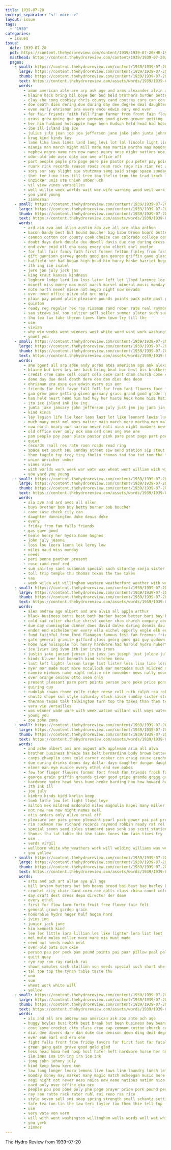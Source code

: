 ```yaml
---
title: 1939-07-20
excerpt_separator: "<!--more-->"
layout: issue
tags:
  - "1939"
categories:
  - issues
issue:
  date: 1939-07-20
  pdf: https://content.thehydroreview.com/content/1939/1939-07-20/HR-1939-07-20.pdf
  masthead: https://content.thehydroreview.com/content/1939/1939-07-20/masthead/HR-1939-07-20.jpg
  pages:
    - small: https://content.thehydroreview.com/content/1939/1939-07-20/small/HR-1939-07-20-01.jpg
      large: https://content.thehydroreview.com/content/1939/1939-07-20/large/HR-1939-07-20-01.jpg
      thumb: https://content.thehydroreview.com/content/1939/1939-07-20/thumbnails/HR-1939-07-20-01.jpg
      text: https://content.thehydroreview.com/assets/words/1939/1939-07-20/HR-1939-07-20-01.txt
      words:
        - aman american able are arp ask age and arms alexander alvin andres acres all ago aisha
        - blaine back bring bil boye ben bud beld brothers burden better bron begun barr below burch blum ber brow but best bickell bill been
        - clay che cong cooksey chris county cand contras care can con cotton cope come call court carrie cooper church clerk cutting card cases chek christian class contin city coope cai certain charlie comp
        - doe death dies dering due during day dee degree deal daughter dan
        - even early ehrisman era every ence edwin eary end ever
        - fer fair friends faith fell finan farmer from front fain flowers favor farm frum former fall fan fred found friday for full far figures
        - grass grew going gue gone germany good given grower getting
        - her hin husband holsopple huge henn hudson held head had hood has how him health hold herman heart huddleston home hydro hamilton hiss heard house
        - ibe ill island ing ice
        - julius july jean joe joa jefferson jane jake john junta johnny
        - krug kind kinds key
        - lane like laws lines land lang levi lot lal lincoln light liu list lewis lage lawn lena legion lon lindel ley loss
        - minnie man march might mill made men martin martha mas monday mis more mus music morning miller mabe much most manny milter mor many mary mules mer mon matter
        - nephew negro name nen now names neary nese night nations noe new nina neta nowka nor not nan
        - odor old ode over only oie ove office off
        - part people pople pro page pore pie pastor pou peter pay points present pan pleasant phillip paul pape proud place paper pain peek public ping
        - ruark rink records reason roads ream rock rage ria rian ret road root rata rates
        - sory sor say slight sie stutzman sang said stage space sunday second silva senn sung such simple sleep sundy send shough slagell smalt strong sen see show share shock saturday stout short session she son scott seely schantz severe schmidt siden set sis straight shall
        - thet tee tine ties till tree tou thelin trom the trad trock tart tye too them tay ton tone thomason toward tol tiny tor toy tai teach than
        - unzicker unis ute union umber uch
        - vil view vines versailles
        - well willie week worlds wait war wife warning wood weil work was will worst william want windows wonder wisner write water wire with went wale weeks wich wei wheat wile wil wan
        - you yard young
        - zimmerman
    - small: https://content.thehydroreview.com/content/1939/1939-07-20/small/HR-1939-07-20-02.jpg
      large: https://content.thehydroreview.com/content/1939/1939-07-20/large/HR-1939-07-20-02.jpg
      thumb: https://content.thehydroreview.com/content/1939/1939-07-20/thumbnails/HR-1939-07-20-02.jpg
      text: https://content.thehydroreview.com/assets/words/1939/1939-07-20/HR-1939-07-20-02.txt
      words:
        - ard ain ava and allon austin ada ave all are alka anthon
        - bacon bandy best but bound boucher big babo broom board butter been business brother bank blake bros ben books born beat
        - cannon cotton cor county cook choice can colorado college come comes city cash check cream cause cott cores came charles
        - doubt days dark double dee dowell davis due day during dress dayton dora david daughter
        - end ever enid ell ena easy every ean elbert earl evelyn
        - for fall fair fancy fath first former felton finley from fast faoro friends favor
        - gift gunnison garvey goods good gas george griffin gave glass green
        - hatfield her had hogan high head him hurry henke harriet heger handle harp home hydro hall ham hens harper has
        - ith ing ice isabel
        - jere jon july jack jas
        - king kraut kansas kindness
        - leghorn lodge lard leo loss later left let lloyd larence loe lay last look lunch loop land
        - mcneil miss money max must march marvel mineral music monday many made marriage mens mis martin
        - note north never niece not negro night now nevada
        - over oved office olive old ore only
        - plain pay pound place pleasure pounds points pack pate past putnam pure present pert park price plan pen post pink peaches per pennant people pail
        - quinton
        - ready reg regular rex roy rissman rand reber rate real raymond regula
        - san straws sal son seltzer sell seller summer slater such surprise sale satin sen score sani service sheriff school saw september special spring shopp save sleep size shee saturday silver shirts say single sheer smith sister sid summe she seen sales sunday sugar see show said store
        - thu tea tax take theron times them town try till the
        - use
        - vivian
        - why wie weeks went wieners west white word want work washington wen with wheat ware wil was winter wool wal wash week william whittier won will
        - yount you
    - small: https://content.thehydroreview.com/content/1939/1939-07-20/small/HR-1939-07-20-03.jpg
      large: https://content.thehydroreview.com/content/1939/1939-07-20/large/HR-1939-07-20-03.jpg
      thumb: https://content.thehydroreview.com/content/1939/1939-07-20/thumbnails/HR-1939-07-20-03.jpg
      text: https://content.thehydroreview.com/assets/words/1939/1939-07-20/HR-1939-07-20-03.txt
      words:
        - ane agent all arp aden andy acres ates american ago ask alexander ata allen and ace able arenas are annie abe amo acon alin
        - blaine but bers bry ber back bring beal bor best bis brothers boy bree been bill bet bain burch bier biley
        - credit cree came cell count colo cece cant cham church come car cutting christian cons cause call check cose chris county class
        - dene day due deal death dere dee dan dies dea doom
        - ehrisman era espe ean edwin every eis eon
        - friends far felt favor fall fell for from fant flowers face friday fete fair
        - gaa grew gone getting given germany grass grand good grader going
        - han held heart head him had hey her haste heck home hiss hatin hoe how haw huddleston hus husband hydro hence heard hamilton has
        - ito ice island ink ike ing
        - junta jake january john jefferson july just jen jay jana jin jews johnny julius
        - kind kinds
        - lay legion life lie leer laos last lot like leonard lewis lurks levee land lees lincoln lena list laws lines levi low
        - much many most mel mors matter main march more martha men malo miller mar murph made man members may means mary monday mea mir mis
        - now north neary nor narrow never nati nina night numbers new ned name nephew not
        - old office over only ock oma ord ones ong ove ore
        - pan people poy paar place pastor pink pare peat page part poe paper pall peter papa pease pair
        - quiet
        - records reall res rate roen roads read ring
        - space set south sau sunday street sow send station sip stout said show seals sien she sung slight schaal sage schantz son sho such severe second sattar saa siegler sek sleep sia shall
        - them tuggle top troy tiny thelin thomas tad too tod tom the tol than tick thomsen tin tae
        - union unzicker umber
        - vines view
        - with worlds work week war wate wax wheat went william wich wie weeks wife write windows will was wei wire wake
        - yoe yard you young
    - small: https://content.thehydroreview.com/content/1939/1939-07-20/small/HR-1939-07-20-04.jpg
      large: https://content.thehydroreview.com/content/1939/1939-07-20/large/HR-1939-07-20-04.jpg
      thumb: https://content.thehydroreview.com/content/1939/1939-07-20/thumbnails/HR-1939-07-20-04.jpg
      text: https://content.thehydroreview.com/assets/words/1939/1939-07-20/HR-1939-07-20-04.txt
      words:
        - ala ave and ard aves all allen
        - buys brother bom buy betty burner bob boucher
        - came case check city can
        - daughter dunnington duke denis deke
        - every
        - friday from fam falls friends
        - gas gave good
        - henle henry her hydro home hughes
        - john july jeanne
        - loss lou leora leona lek leroy low
        - miles maud miss monday
        - needs
        - peri penne panther present
        - rose rand roof red
        - sun shirley sand susannah special such saturday sonja sister soon solace sunday sally selina
        - toll trip temple thu thomas texas the tae takes
        - vas
        - week wilda wit willingham western weatherford weather with world welle will went webb
    - small: https://content.thehydroreview.com/content/1939/1939-07-20/small/HR-1939-07-20-05.jpg
      large: https://content.thehydroreview.com/content/1939/1939-07-20/large/HR-1939-07-20-05.jpg
      thumb: https://content.thehydroreview.com/content/1939/1939-07-20/thumbnails/HR-1939-07-20-05.jpg
      text: https://content.thehydroreview.com/assets/words/1939/1939-07-20/HR-1939-07-20-05.txt
      words:
        - alex andrew age albert and are alvin all apple arthur
        - black business betts best both barber bacon better bari buy brothers bry bill bless bassler been bake beane baldwin bary bryan brown beulah bottle bak bie bert brought blend banks but bonds bank bradley betty
        - cold cad colier charlie christ cooker chao church company county cost card can caddo cooling cook call cash cream come check cashier carolina city carlisle chris comfort
        - due day dunnington dinner does david dalke daring dennis dau dickerson desire dick demand der death dress done ded deed dies dozier during dan dee daughter
        - ender end eichelberger every ella eichel epperly engle elk edwin epper ewing emil emory ever
        - fund faithful from ford flanagan famous fest fam freeman fried frank forget for friends florence full froese folsom fork far fone
        - gate general granite gifford glass georg guns gas guy godown george grain gregg glad guest glen golden gass
        - home hie holsopple hol henry hardware had harold hydro hubert has husband hope hed him how house her harvest
        - ice ivins ing ivan ith ian irvin irons
        - justin jake janzen jensen jim jess jan joseph just jolene july john jones
        - kinds kluver kid kenneth kind kitchen know
        - last left lights lesson large list lister less lina line lord liberal lakin larger lou lew let lewis lee long lena
        - myer mor made most more mccullock mar mercedes much mildred miss mary miller mis money may mcavoy monday mention mite mcbride marie molett meats mcclain meal martha mount many
        - nannie niehues name night notice nie november news nally noon near new not necessary northrip ned note
        - over orange onions otto oven only
        - present pleasant parm pert points person pure poke price pons pay pork paper place pales pieper park potter pan pete parkhurst pankratz pulda people pepper payne ping profit peg perfect
        - quiring quy
        - rudolph rowan rhome rolfe ridge reese roll ruth ralph rea robertson run rich real ranges
        - shultz shope sun style saturday stock sauce sunday sister store sunda see spain sims stire schultz sacks slow service stout schmidt sad show she sus smee slagell slice salt sodders stoves son schantz simmons
        - thermos texas talk talkington turn top the takes than them tell ture thiessen
        - vera vin versailles
        - was wisner wade ware with week watson willard will ways water weeks weather write weare willie wife wait waters word wesley
        - young you
        - zoe zohn zona
    - small: https://content.thehydroreview.com/content/1939/1939-07-20/small/HR-1939-07-20-06.jpg
      large: https://content.thehydroreview.com/content/1939/1939-07-20/large/HR-1939-07-20-06.jpg
      thumb: https://content.thehydroreview.com/content/1939/1939-07-20/thumbnails/HR-1939-07-20-06.jpg
      text: https://content.thehydroreview.com/assets/words/1939/1939-07-20/HR-1939-07-20-06.txt
      words:
        - and ache albert ami are august ark appleman aria all alva
        - brother business breeze bas belt bernardino body brown better buckmaster bread belew basket buck bouch bows bel blue bill beasley best berry
        - camps champlin cost cold carver cooker can craig cause crochet coffee chere conde cor city crail cross church clinton
        - due during drinks deans day dollar days daughter dungan daughters
        - elmer ean eye eunice every ethel end eve eakes
        - few for finger flowers former fort fresh fan friends frock fayette fender finley fill fred from
        - george grain griffin grounds given good gripe grande gregg grover gave glass gourd
        - hardware hydro head hess hume henke harding hon how howard hary harry hafer has her home harvest host
        - ith ink ill
        - joe july
        - kimbro kinds kidd karlin keep
        - look lathe low let light lloyd loye
        - milton mex mildred mcdonald miles magnolia mapel many miller master man mash mal miss may mountain made martin min marriage marvin
        - not new nee now night names nell
        - otis orders only olive orval off
        - pleasure per pies pence pleasant pearl pack power pai pat pron posse pride paper pauline pana
        - rin ruckman raw richard records raymond robbin ready rat rel rate rough rie red rec rolls
        - special seven seed soles standard save senk say scott station shower sund shields start service short susie sister stockton store sunday sal sutton six son soon spring smith soda sapp san south saturday satin see school
        - thomas thu tat table thi the taken tones tom tain times try
        - use
        - verda virgil
        - wellborn white why weathers work will welding williams was went winter weatherford with weeks wise week wilda wate
        - you yellow
    - small: https://content.thehydroreview.com/content/1939/1939-07-20/small/HR-1939-07-20-07.jpg
      large: https://content.thehydroreview.com/content/1939/1939-07-20/large/HR-1939-07-20-07.jpg
      thumb: https://content.thehydroreview.com/content/1939/1939-07-20/thumbnails/HR-1939-07-20-07.jpg
      text: https://content.thehydroreview.com/assets/words/1939/1939-07-20/HR-1939-07-20-07.txt
      words:
        - arts and ach art allen aye all age
        - bill bryson butters but bob beans brood bai best bae barley broom
        - crochet city chair card corn coe colts class china count cole cotton close crail cann
        - day draft dest dress depa director der dean
        - every ethel
        - first for flow farm forte fruit free flower fair felt
        - general grown garden grain
        - honorable hydro heger half hogan hard
        - ivins ing
        - junior jack june
        - kin kenneth kind
        - lee ler little lara lillian les like lighter lora list lent
        - mel mule mules miller mace mare mis must made
        - need not needs nowka neat
        - over old oats oun okie
        - person pau por peck pam pound points pai paar pillow peal poland
        - quitt quay
        - rye roy ron ray radish rai
        - shown samples sack stallion son seeds special such short she sea smith september stock sample schools score set season
        - tal toe top the tynan table taste thu
        - una
        - vue
        - wheat work white will
        - yellow
    - small: https://content.thehydroreview.com/content/1939/1939-07-20/small/HR-1939-07-20-08.jpg
      large: https://content.thehydroreview.com/content/1939/1939-07-20/large/HR-1939-07-20-08.jpg
      thumb: https://content.thehydroreview.com/content/1939/1939-07-20/thumbnails/HR-1939-07-20-08.jpg
      text: https://content.thehydroreview.com/assets/words/1939/1939-07-20/HR-1939-07-20-08.txt
      words:
        - als and all are andrew awa american ask abo ante ach age
        - buggy boyles busi both best break but been business bay beans bull butter billions bag born bonds bandy bank bel breed
        - cost come crochet city class cree cap common cotton church card corn can
        - dial dee divers dare dan duke die denison down ding deal degree day
        - ever ean earl end era ene
        - fight falls front fron friday favors for first fast far fatal fair fiddler flakes from force flo fund fresh fix
        - green gang gain grave good gold glad
        - hess head homa hed hosp host hafer heft hardware horse her how held hydro has
        - ile imes ina ith ing ira ice ink
        - jong john johnny july
        - kind keep know kero kon
        - law long longer leora lemons live laws line laundry lunch left lynn land labor life
        - monday money may market many magic match mckeegan music more man men masters must miss
        - negi night not never ness noice new nene nations nation nice ning
        - oard only over office oka ore
        - people pou poo pone poly phe page prayer price pork pound peoples past point pek power pelt private place ping pink paar
        - ray ree ratte rack rater ruhl rui reno ras rice
        - style seven sell smi soap spring strength small schantz setting sees special short sunday size spurgeon summer shoots smith sim sister sons seen side set
        - tafe tea ton tin the taw teri taylor tax them thie tell top
        - use
        - very vote von vern
        - will with went washington willingham wells words well wat while weather want working wagner wie walle was week walters
        - you yerk
        - zimmer
---
```


The Hydro Review from 1939-07-20

<!--more-->

